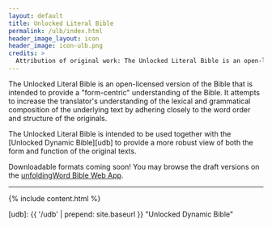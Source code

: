 ```yaml
---
layout: default
title: Unlocked Literal Bible
permalink: /ulb/index.html
header_image_layout: icon
header_image: icon-ulb.png
credits: >
  Attribution of original work: The Unlocked Literal Bible is an open-licensed revision of the *1901 American Standard Version* now in the public domain.
---
```


The Unlocked Literal Bible is an open-licensed version of the Bible that is intended to provide a "form-centric" understanding of the Bible. It attempts to increase the translator's understanding of the lexical and grammatical composition of the underlying text by adhering closely to the word order and structure of the originals.

The Unlocked Literal Bible is intended to be used together with the [Unlocked Dynamic Bible][udb] to provide a more robust view of both the form and function of the original texts.

Downloadable formats coming soon!  You may browse the draft versions on the [unfoldingWord Bible Web App](https://bible.unfoldingword.org/).


* * * * *

{% include content.html %}


[udb]: {{ '/udb' | prepend: site.baseurl }} "Unlocked Dynamic Bible"

